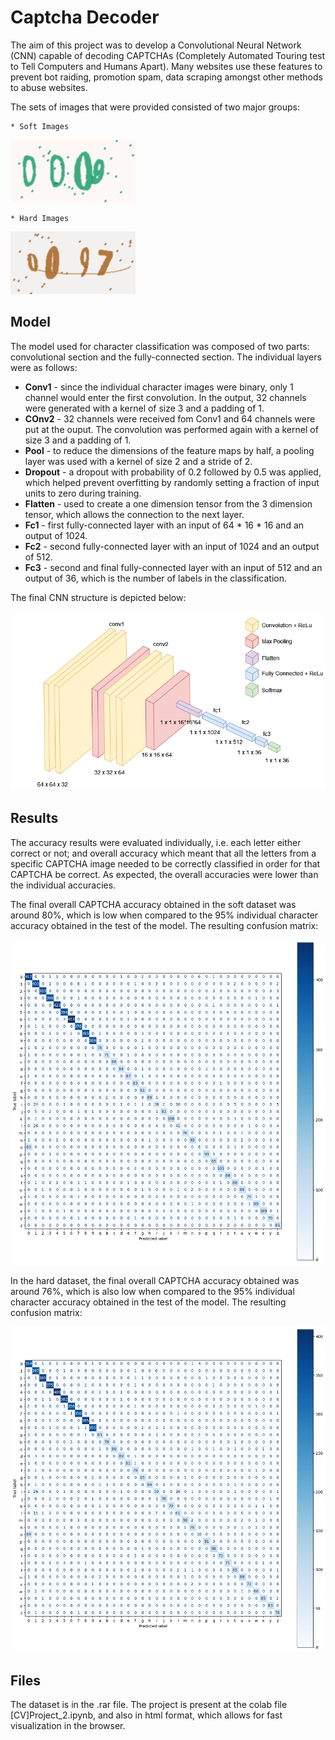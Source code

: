 # Captcha Decoder

The aim of this project was to develop a Convolutional Neural Network (CNN) capable of decoding CAPTCHAs (Completely Automated Touring test to Tell Computers and Humans Apart). Many websites use these features to prevent bot raiding, promotion spam, data scraping amongst other methods to abuse websites.

The sets of images that were provided consisted of two major groups:

    * Soft Images

![alt text](<Sem título.png>)

    * Hard Images

![alt text](<Sem título-1.png>)

## Model

The model used for character classification was composed of two parts: convolutional section and the fully-connected section.
The individual layers were as follows:
* **Conv1** - since the individual character images were binary, only 1 channel would enter the first convolution. In the output, 32 channels were generated with a kernel of size 3 and a padding of 1.
* **COnv2** - 32 channels were received fom Conv1 and 64 channels were put at the ouput. The convolution was performed again with a kernel of size 3 and a padding of 1.
* **Pool** - to reduce the dimensions of the feature maps by half, a pooling layer was used with a kernel of size 2 and a stride of 2.
* **Dropout** - a dropout with probability of 0.2 followed by 0.5 was applied, which helped prevent overfitting by randomly setting a fraction of input units to zero during training.
* **Flatten** - used to create a one dimension tensor from the 3 dimension tensor, which allows the connection to the next layer.
* **Fc1** - first fully-connected layer with an input of 64 * 16 * 16 and an output of 1024.
* **Fc2** - second fully-connected layer with an input of 1024 and an output of 512.
* **Fc3** - second and final fully-connected layer with an input of 512 and an output of 36, which is the number of labels in the classification.

The final CNN structure is depicted below:

![alt text](<captchacnn.png>)

## Results

The accuracy results were evaluated individually, i.e. each letter either correct or not; and overall accuracy which meant that all the letters from a specific CAPTCHA image needed to be correctly classified in order for that CAPTCHA be correct. As expected, the overall accuracies were lower than the individual accuracies.

The final overall CAPTCHA accuracy obtained in the soft dataset was around 80%, which is low when compared to the 95% individual character accuracy obtained in the test of the model. The resulting confusion matrix:

![alt text](<Sem título-1-1.png>)

In the hard dataset, the final overall CAPTCHA accuracy obtained was around 76%, which is also low when compared to the 95% individual character accuracy obtained in the test of the model. The resulting confusion matrix:

![alt text](<Sem título-2.png>)

## Files
The dataset is in the .rar file. The project is present at the colab file [CV]Project_2.ipynb, and also in html format, which allows for fast visualization in the browser.
